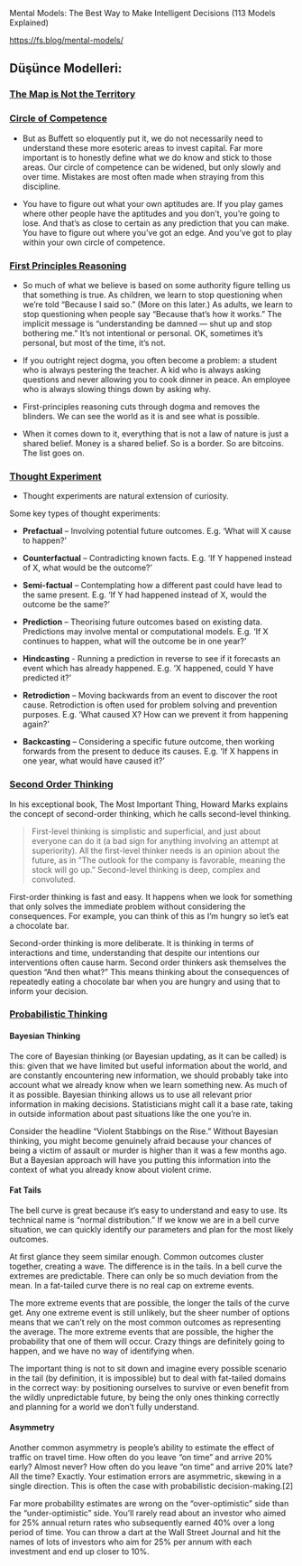 Mental Models: The Best Way to Make Intelligent Decisions (113 Models Explained)

https://fs.blog/mental-models/

## Düşünce Modelleri: 

### [The Map is Not the Territory](https://fs.blog/2015/11/map-and-territory/) 

### [Circle of Competence](https://fs.blog/2013/12/mental-model-circle-of-competence/) 

- But as Buffett so eloquently put it, we do not necessarily need to understand
  these more esoteric areas to invest capital. Far more important is to honestly
  define what we do know and stick to those areas. Our circle of competence can
  be widened, but only slowly and over time. Mistakes are most often made when
  straying from this discipline.
 
- You have to figure out what your own aptitudes are. If you play games where
  other people have the aptitudes and you don’t, you’re going to lose. And
  that’s as close to certain as any prediction that you can make. You have to
  figure out where you’ve got an edge. And you’ve got to play within your own
  circle of competence.
 
### [First Principles Reasoning](htps://fs.blog/2018/04/first-principles/)

- So much of what we believe is based on some authority figure telling us that
  something is true. As children, we learn to stop questioning when we’re told
  “Because I said so.” (More on this later.) As adults, we learn to stop
  questioning when people say “Because that’s how it works.” The implicit
  message is “understanding be damned — shut up and stop bothering me.” It’s not
  intentional or personal. OK, sometimes it’s personal, but most of the time,
  it’s not.

- If you outright reject dogma, you often become a problem: a student who is
  always pestering the teacher. A kid who is always asking questions and never
  allowing you to cook dinner in peace. An employee who is always slowing things
  down by asking why.

- First-principles reasoning cuts through dogma and removes the blinders. We can
  see the world as it is and see what is possible.

- When it comes down to it, everything that is not a law of nature is just a
  shared belief. Money is a shared belief. So is a border. So are bitcoins. The
  list goes on.

### [Thought Experiment](https://fs.blog/2017/06/thought-experiment-how-einstein-solved-difficult-problems/)

- Thought experiments are natural extension of curiosity. 

Some key types of thought experiments:

- **Prefactual** – Involving potential future outcomes. E.g. ‘What will X cause
  to happen?’

- **Counterfactual** – Contradicting known facts. E.g. ‘If Y happened instead of
  X, what would be the outcome?’

- **Semi-factual** – Contemplating how a different past could have lead to the
  same present. E.g. ‘If Y had happened instead of X, would the outcome be the
  same?’

- **Prediction** – Theorising future outcomes based on existing data.
  Predictions may involve mental or computational models. E.g. ‘If X continues
  to happen, what will the outcome be in one year?’

- **Hindcasting** - Running a prediction in reverse to see if it forecasts an
  event which has already happened. E.g. ‘X happened, could Y have predicted
  it?’

- **Retrodiction** – Moving backwards from an event to discover the root cause.
  Retrodiction is often used for problem solving and prevention purposes. E.g.
  ‘What caused X? How can we prevent it from happening again?’

- **Backcasting** – Considering a specific future outcome, then working forwards
  from the present to deduce its causes. E.g. ‘If X happens in one year, what
  would have caused it?’

### [Second Order Thinking](https://fs.blog/2016/04/second-order-thinking/)

In his exceptional book, The Most Important Thing, Howard Marks explains the
concept of second-order thinking, which he calls second-level thinking.

>    First-level thinking is simplistic and superficial, and just about everyone
>    can do it (a bad sign for anything involving an attempt at superiority).
>    All the first-level thinker needs is an opinion about the future, as in
>    “The outlook for the company is favorable, meaning the stock will go up.”
>    Second-level thinking is deep, complex and convoluted.


First-order thinking is fast and easy. It happens when we look for something
that only solves the immediate problem without considering the consequences. For
example, you can think of this as I’m hungry so let’s eat a chocolate bar.

Second-order thinking is more deliberate. It is thinking in terms of
interactions and time, understanding that despite our intentions our
interventions often cause harm. Second order thinkers ask themselves the
question “And then what?” This means thinking about the consequences of
repeatedly eating a chocolate bar when you are hungry and using that to inform
your decision.

### [Probabilistic Thinking](https://fs.blog/2018/05/probabilistic-thinking/)

#### Bayesian Thinking

The core of Bayesian thinking (or Bayesian updating, as it can be called) is
this: given that we have limited but useful information about the world, and are
constantly encountering new information, we should probably take into account
what we already know when we learn something new. As much of it as possible.
Bayesian thinking allows us to use all relevant prior information in making
decisions. Statisticians might call it a base rate, taking in outside
information about past situations like the one you’re in.

Consider the headline “Violent Stabbings on the Rise.” Without Bayesian
thinking, you might become genuinely afraid because your chances of being a
victim of assault or murder is higher than it was a few months ago. But a
Bayesian approach will have you putting this information into the context of
what you already know about violent crime.

#### Fat Tails

The bell curve is great because it’s easy to understand and easy to use. Its
technical name is “normal distribution.” If we know we are in a bell curve
situation, we can quickly identify our parameters and plan for the most likely
outcomes.

At first glance they seem similar enough. Common outcomes cluster together,
creating a wave. The difference is in the tails. In a bell curve the extremes
are predictable. There can only be so much deviation from the mean. In a
fat-tailed curve there is no real cap on extreme events.

The more extreme events that are possible, the longer the tails of the curve
get. Any one extreme event is still unlikely, but the sheer number of options
means that we can’t rely on the most common outcomes as representing the
average. The more extreme events that are possible, the higher the probability
that one of them will occur. Crazy things are definitely going to happen, and we
have no way of identifying when.

The important thing is not to sit down and imagine every possible scenario in
the tail (by definition, it is impossible) but to deal with fat-tailed domains
in the correct way: by positioning ourselves to survive or even benefit from the
wildly unpredictable future, by being the only ones thinking correctly and
planning for a world we don’t fully understand.

#### Asymmetry

Another common asymmetry is people’s ability to estimate the effect of traffic
on travel time. How often do you leave “on time” and arrive 20% early? Almost
never? How often do you leave “on time” and arrive 20% late? All the time?
Exactly. Your estimation errors are asymmetric, skewing in a single direction.
This is often the case with probabilistic decision-making.[2]

Far more probability estimates are wrong on the “over-optimistic” side than the
“under-optimistic” side. You’ll rarely read about an investor who aimed for 25%
annual return rates who subsequently earned 40% over a long period of time. You
can throw a dart at the Wall Street Journal and hit the names of lots of
investors who aim for 25% per annum with each investment and end up closer to
10%.

